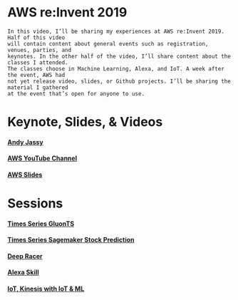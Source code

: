 
# AWS re:Invent 2019
    In this video, I’ll be sharing my experiences at AWS re:Invent 2019. Half of this video 
    will contain content about general events such as registration, venues, parties, and 
    keynotes. In the other half of the video, I’ll share content about the classes I attended. 
    The classes choose in Machine Learning, Alexa, and IoT. A week after the event, AWS had 
    not yet release video, slides, or Github projects. I’ll be sharing the material I gathered 
    at the event that’s open for anyone to use.

# Keynote, Slides, & Videos
#### [Andy Jassy](https://www.youtube.com/watch?v=7-31KgImGgU) 

#### [AWS YouTube Channel](https://www.youtube.com/channel/UCd6MoB9NC6uYN2grvUNT-Zg)

#### [AWS Slides](https://www.slideshare.net/amazonwebservices)

# Sessions
#### [Times Series GluonTS](https://github.com/awslabs/gluon-ts)
#### [Times Series Sagemaker Stock Prediction](https://github.com/aws-samples/amazon-sagemaker-stock-prediction)
#### [Deep Racer](https://github.com/aws-samples/aws-deepracer-workshops/tree/master/Workshops/2019-reInvent/Lab_200_AIM207)
#### [Alexa Skill](https://developer.amazon.com/en-US/alexa/alexa-skills-kit/resources/training-resources/cake-walk/cake-walk-3)
#### [IoT, Kinesis with IoT & ML](https://github.com/neerkr/IoT403_2019_anomaly_detection/blob/master/IOT342-workshop-guide.pdf)





